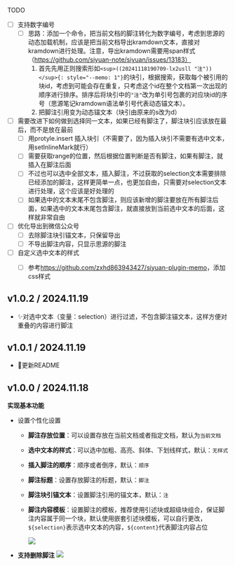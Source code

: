 TODO

- [ ] 支持数字编号
  - [ ] 思路：添加一个命令，把当前文档的脚注转化为数字编号，考虑到思源的动态加载机制，应该是把当前文档导出kramdown文本，直接对kramdown进行处理。注意，导出kramdown需要用span样式（https://github.com/siyuan-note/siyuan/issues/13183）
    1. 首先先用正则搜索形如`<sup>((20241118190709-lx2usll "注"))</sup>{: style="--memo: 1"}`的块引，根据搜索，获取每个被引用的块id，考虑到可能会存在重复，只考虑这个id在整个文档第一次出现的顺序进行排序。排序后将块引中的`"注"`改为单引号包裹的对应块id的序号（思源笔记kramdown语法单引号代表动态锚文本）。
    2. 把脚注引用变为动态锚文本（块引由原来的s改为d）
- [ ] 需要改进下如何做到选择同一文本，如果已经有脚注了，脚注块引应该放在最后，而不是放在最前
  - [ ] 用protyle.insert 插入块引（不需要了，因为插入块引不需要有选中文本，用setInlineMark就行）
  - [ ] 需要获取range的位置，然后根据位置判断是否有脚注，如果有脚注，就插入在脚注后面
  - [ ] 不过也可以选中全部文本，插入脚注，不过获取的selection文本需要排除已经添加的脚注，这样更简单一点，也更加自由，只需要对selection文本进行处理，这个应该是好处理的
  - [ ] 如果选中的文本末尾不包含脚注，则应该新增的脚注要放在所有脚注后面，如果选中的文本末尾包含脚注，就直接放到当前选中文本的后面，这样就非常自由
- [ ] 优化导出到微信公众号
  - [ ] 去除脚注块引锚文本，只保留导出
  - [ ] 不导出脚注内容，只显示思源的脚注
- [ ] 自定义选中文本的样式
  - [ ] 参考<https://github.com/zxhd863943427/siyuan-plugin-memo>，添加css样式
  

## v1.0.2 / 2024.11.19

- ✨对选中文本（变量：selection）进行过滤，不包含脚注锚文本，这样方便对重叠的内容进行脚注

## v1.0.1 / 2024.11.19

- 📝更新README

## v1.0.0 / 2024.11.18

**实现基本功能**
- 设置个性化设置
  - **脚注存放位置**：可以设置存放在当前文档或者指定文档，默认为`当前文档`
  - **选中文本的样式**：可以选中加粗、高亮、斜体、下划线样式，默认：`无样式`
  - **插入脚注的顺序**：顺序或者倒序，默认：`顺序`
  - **脚注标题**：设置存放脚注的标题，默认：`脚注`
  - **脚注块引锚文本**：设置脚注引用的锚文本，默认：`注`
  - **脚注内容模板**：设置脚注的模板，推荐使用引述块或超级块组合，保证脚注内容属于同一个块，默认使用嵌套引述块模板，可以自行更改，`${selection}`表示选中文本的内容，`${content}`代表脚注内容占位

    ![](https://fastly.jsdelivr.net/gh/Achuan-2/PicBed/assets/PixPin_2024-11-18_16-46-42-2024-11-18.png)
- **支持删除脚注**
  ![](https://fastly.jsdelivr.net/gh/Achuan-2/PicBed/assets/PixPin_2024-11-18_15-35-31-2024-11-18.png)